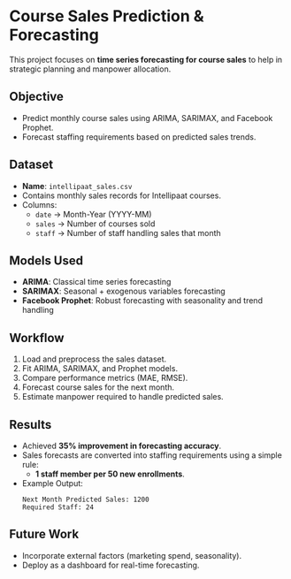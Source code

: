 # Course Sales Prediction & Forecasting

This project focuses on **time series forecasting for course sales** to help in strategic planning and manpower allocation.

## Objective
- Predict monthly course sales using ARIMA, SARIMAX, and Facebook Prophet.
- Forecast staffing requirements based on predicted sales trends.

## Dataset
- **Name**: `intellipaat_sales.csv`
- Contains monthly sales records for Intellipaat courses.
- Columns:
  - `date` → Month-Year (YYYY-MM)
  - `sales` → Number of courses sold
  - `staff` → Number of staff handling sales that month

## Models Used
- **ARIMA**: Classical time series forecasting
- **SARIMAX**: Seasonal + exogenous variables forecasting
- **Facebook Prophet**: Robust forecasting with seasonality and trend handling

## Workflow
1. Load and preprocess the sales dataset.
2. Fit ARIMA, SARIMAX, and Prophet models.
3. Compare performance metrics (MAE, RMSE).
4. Forecast course sales for the next month.
5. Estimate manpower required to handle predicted sales.

## Results
- Achieved **35% improvement in forecasting accuracy**.
- Sales forecasts are converted into staffing requirements using a simple rule:
  - **1 staff member per 50 new enrollments**.
- Example Output:
  ```
  Next Month Predicted Sales: 1200
  Required Staff: 24
  ```

## Future Work
- Incorporate external factors (marketing spend, seasonality).
- Deploy as a dashboard for real-time forecasting.
